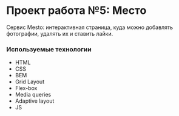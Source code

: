 # Проект работа №5: Место

Сервис Mesto: интерактивная страница, куда можно добавлять фотографии, удалять их и ставить лайки.

### Используемые технологии

* HTML
* CSS
* BEM
* Grid Layout
* Flex-box
* Media queries
* Adaptive layout
* JS


